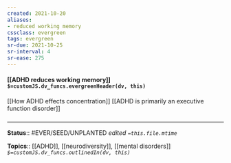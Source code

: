 ```yaml
---
created: 2021-10-20
aliases:
- reduced working memory
cssclass: evergreen
tags: evergreen
sr-due: 2021-10-25
sr-interval: 4
sr-ease: 275
---
```

#### [[ADHD reduces working memory]] `$=customJS.dv_funcs.evergreenHeader(dv, this)`

[[How ADHD effects concentration]]
[[ADHD is primarily an executive function disorder]]

### <hr class="footnote"/>

**Status**:: #EVER/SEED/UNPLANTED
*edited `=this.file.mtime`*

**Topics**:: [[ADHD]], [[neurodiversity]], [[mental disorders]]
*`$=customJS.dv_funcs.outlinedIn(dv, this)`*


